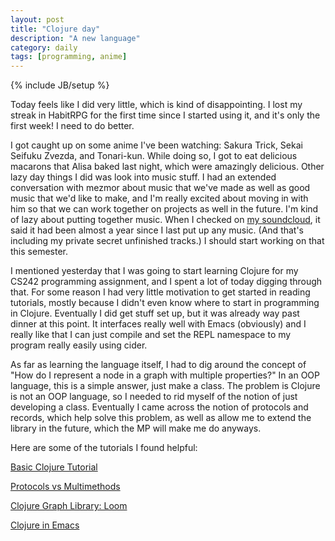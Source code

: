 ```yaml
---
layout: post
title: "Clojure day"
description: "A new language"
category: daily
tags: [programming, anime]
---
```

{% include JB/setup %}

Today feels like I did very little, which is kind of disappointing.  I lost my streak in HabitRPG for the first time since I started using it, and it's only the first week!  I need to do better.

I got caught up on some anime I've been watching: Sakura Trick, Sekai Seifuku Zvezda, and Tonari-kun.  While doing so, I got to eat delicious macarons that Alisa baked last night, which were amazingly delicious.  Other lazy day things I did was look into music stuff.  I had an extended conversation with mezmor about music that we've made as well as good music that we'd like to make, and I'm really excited about moving in with him so that we can work together on projects as well in the future.  I'm kind of lazy about putting together music.  When I checked on [my soundcloud](https://soundcloud.com/corbins/), it said it had been almost a year since I last put up any music.  (And that's including my private secret unfinished tracks.)  I should start working on that this semester.

I mentioned yesterday that I was going to start learning Clojure for my CS242 programming assignment, and I spent a lot of today digging through that.  For some reason I had very little motivation to get started in reading tutorials, mostly because I didn't even know where to start in programming in Clojure.  Eventually I did get stuff set up, but it was already way past dinner at this point.  It interfaces really well with Emacs (obviously) and I really like that I can just compile and set the REPL namespace to my program really easily using cider.

As far as learning the language itself, I had to dig around the concept of "How do I represent a node in a graph with multiple properties?"  In an OOP language, this is a simple answer, just make a class.  The problem is Clojure is not an OOP language, so I needed to rid myself of the notion of just developing a class.  Eventually I came across the notion of protocols and records, which help solve this problem, as well as allow me to extend the library in the future, which the MP will make me do anyways.

Here are some of the tutorials I found helpful:

[Basic Clojure Tutorial](http://moxleystratton.com/clojure/clojure-tutorial-for-the-non-lisp-programmer)

[Protocols vs Multimethods](http://adambard.com/blog/structured-clojure-protocols-and-multimethods/)

[Clojure Graph Library: Loom](https://github.com/aysylu/loom)

[Clojure in Emacs](http://www.braveclojure.com/using-emacs-with-clojure/)
